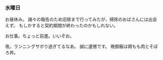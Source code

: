 ### 水曜日

お昼休み。
諸々の報告のため旧居まで行ってみたが、掃除のおばさんには出会えず。
もしかすると契約期間が終わったのかもしれない。

お仕事。ちょっと前進。いいぞお。

夜。ランニングサボり過ぎてるなあ。
誠に遺憾です。
晩御飯は鶏もも肉とそぼろ丼。